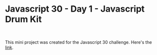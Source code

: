 # Javascript 30 - Day 1 - Javascript Drum Kit
&nbsp;

This mini project was created for the Javascript 30 challenge. Here's the [link].

[link]: https://bryanwzc.github.io/day1-js30/